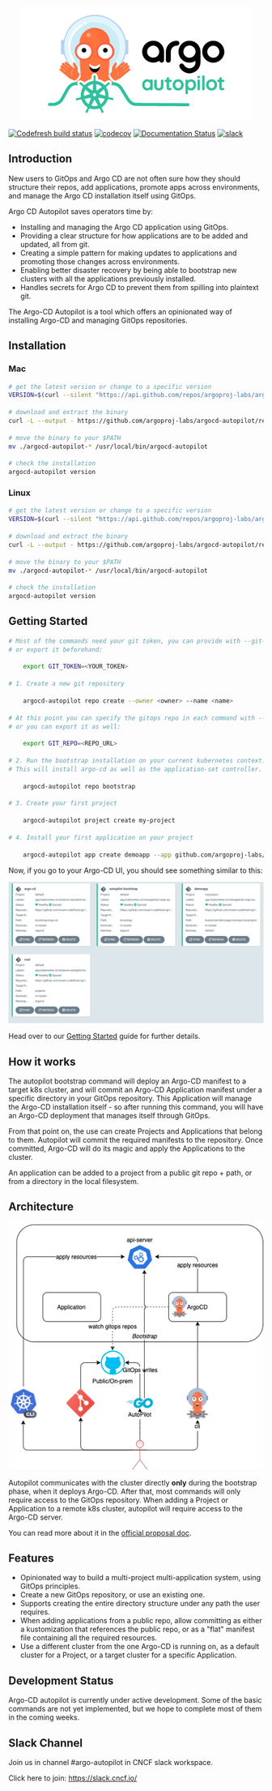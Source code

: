 <p align="center"><img src="./docs/assets/argo_autopilot.png" alt="Argo Logo"></p>

[![Codefresh build status]( https://g.codefresh.io/api/badges/pipeline/codefresh-inc/argocd-autopilot%2Frelease?type=cf-1)]( https://g.codefresh.io/public/accounts/codefresh-inc/pipelines/new/60881f8199c9564ef31aac61) 
[![codecov](https://codecov.io/gh/argoproj-labs/argocd-autopilot/branch/main/graph/badge.svg?token=IDyZNfRUfY)](https://codecov.io/gh/argoproj-labs/argocd-autopilot) 
[![Documentation Status](https://readthedocs.org/projects/argocd-autopilot/badge/?version=latest)](https://argocd-autopilot.readthedocs.io/en/latest/?badge=latest)
[![slack](https://img.shields.io/badge/slack-argoproj-brightgreen.svg?logo=slack)](https://argoproj.github.io/community/join-slack/)

## Introduction

New users to GitOps and Argo CD are not often sure how they should structure their repos, add applications, promote apps across environments, and manage the Argo CD installation itself using GitOps. 

Argo CD Autopilot saves operators time by:

- Installing and managing the Argo CD application using GitOps.
- Providing a clear structure for how applications are to be added and updated, all from git.
- Creating a simple pattern for making updates to applications and promoting those changes across environments.
- Enabling better disaster recovery by being able to bootstrap new clusters with all the applications previously installed.
- Handles secrets for Argo CD to prevent them from spilling into plaintext git.

The Argo-CD Autopilot is a tool which offers an opinionated way of installing Argo-CD and managing GitOps repositories.

## Installation
### Mac

```bash
# get the latest version or change to a specific version
VERSION=$(curl --silent "https://api.github.com/repos/argoproj-labs/argocd-autopilot/releases/latest" | grep '"tag_name"' | sed -E 's/.*"([^"]+)".*/\1/')

# download and extract the binary
curl -L --output - https://github.com/argoproj-labs/argocd-autopilot/releases/download/$VERSION/argocd-autopilot-darwin-amd64.gz | tar zx

# move the binary to your $PATH
mv ./argocd-autopilot-* /usr/local/bin/argocd-autopilot

# check the installation
argocd-autopilot version
```

### Linux
```bash
# get the latest version or change to a specific version
VERSION=$(curl --silent "https://api.github.com/repos/argoproj-labs/argocd-autopilot/releases/latest" | grep '"tag_name"' | sed -E 's/.*"([^"]+)".*/\1/')

# download and extract the binary
curl -L --output - https://github.com/argoproj-labs/argocd-autopilot/releases/download/$VERSION/argocd-autopilot-linux-amd64.gz | tar zx

# move the binary to your $PATH
mv ./argocd-autopilot-* /usr/local/bin/argocd-autopilot

# check the installation
argocd-autopilot version
```

## Getting Started
```bash
# Most of the commands need your git token, you can provide with --git-token to each command
# or export it beforehand:

    export GIT_TOKEN=<YOUR_TOKEN>

# 1. Create a new git repository

    argocd-autopilot repo create --owner <owner> --name <name>

# At this point you can specify the gitops repo in each command with --repo
# or you can export it as well:

    export GIT_REPO=<REPO_URL>

# 2. Run the bootstrap installation on your current kubernetes context.
# This will install argo-cd as well as the application-set controller.

    argocd-autopilot repo bootstrap

# 3. Create your first project

    argocd-autopilot project create my-project

# 4. Install your first application on your project

    argocd-autopilot app create demoapp --app github.com/argoproj-labs/argocd-autopilot/examples/demo-app/ -p my-project
```

Now, if you go to your Argo-CD UI, you should see something similar to this:

![](./docs/assets/getting_started_apps_1.png)

Head over to our [Getting Started](./docs/Getting-Started.md) guide for further details.

## How it works
The autopilot bootstrap command will deploy an Argo-CD manifest to a target k8s cluster, and will commit an Argo-CD Application manifest under a specific directory in your GitOps repository. This Application will manage the Argo-CD installation itself - so after running this command, you will have an Argo-CD deployment that manages itself through GitOps.

From that point on, the use can create Projects and Applications that belong to them. Autopilot will commit the required manifests to the repository. Once committed, Argo-CD will do its magic and apply the Applications to the cluster.

An application can be added to a project from a public git repo + path, or from a directory in the local filesystem.

## Architecture
![Argo-CD Autopilot Architecture](./docs/assets/architecture.png)

Autopilot communicates with the cluster directly **only** during the bootstrap phase, when it deploys Argo-CD. After that, most commands will only require access to the GitOps repository. When adding a Project or Application to a remote k8s cluster, autopilot will require access to the Argo-CD server.

You can read more about it in the [official proposal doc](https://docs.google.com/document/d/1gxKxaMQzH9nNDWW9mZV5_cS7EO4S-pm1s_u5aMK-PZQ/edit?usp=sharing).

## Features
* Opinionated way to build a multi-project multi-application system, using GitOps principles.
* Create a new GitOps repository, or use an existing one.
* Supports creating the entire directory structure under any path the user requires.
* When adding applications from a public repo, allow committing as either a kustomization that references the public repo, or as a "flat" manifest file containing all the required resources.
* Use a different cluster from the one Argo-CD is running on, as a default cluster for a Project, or a target cluster for a specific Application.

## Development Status
Argo-CD autopilot is currently under active development. Some of the basic commands are not yet implemented, but we hope to complete most of them in the coming weeks.

## Slack Channel
Join us in channel #argo-autopilot in CNCF slack workspace.

Click here to join: https://slack.cncf.io/
